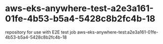 # aws-eks-anywhere-test-a2e3a161-01fe-4b53-b5a4-5428c8b2fc4b-18
repository for use with E2E test job aws-eks-anywhere-test:a2e3a161-01fe-4b53-b5a4-5428c8b2fc4b-18
